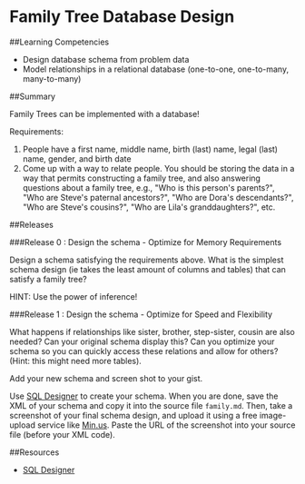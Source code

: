 # Family Tree Database Design 
 
##Learning Competencies 

* Design database schema from problem data
* Model relationships in a relational database (one-to-one, one-to-many, many-to-many)

##Summary 

 Family Trees can be implemented with a database!

Requirements:

1. People have a first name, middle name, birth (last) name, legal (last) name, gender, and birth date
2. Come up with a way to relate people.  You should be storing the data in a way that permits constructing a family tree, and also answering questions about a family tree, e.g., "Who is this person's parents?", "Who are Steve's paternal ancestors?", "Who are Dora's descendants?", "Who are Steve's cousins?", "Who are Lila's granddaughters?", etc.

##Releases

###Release 0 : Design the schema - Optimize for Memory Requirements

Design a schema satisfying the requirements above.  What is the simplest schema design (ie takes the least amount of columns and tables) that can satisfy a family tree?  

HINT:  Use the power of inference!

###Release 1 : Design the schema - Optimize for Speed and Flexibility

What happens if relationships like sister, brother, step-sister, cousin are also needed?  Can your original schema display this? Can you optimize your schema so you can quickly access these relations and allow for others? (Hint: this might need more tables).

Add your new schema and screen shot to your gist.  
 


Use [SQL Designer](https://socrates.devbootcamp.com/sql.html) to create your schema.  When you are done, save the XML of your schema and copy it into the source file `family.md`. Then, take a screenshot of your final schema design, and upload it using a free image-upload service like [Min.us](http://minus.com).  Paste the URL of the screenshot into your source file (before your XML code). 

<!-- ##Optimize Your Learning  -->

##Resources

* [SQL Designer](https://socrates.devbootcamp.com/sql.html)